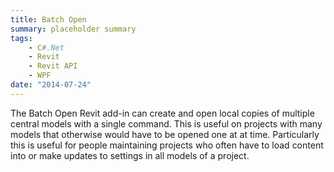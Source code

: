 ```yaml
---
title: Batch Open
summary: placeholder summary
tags:
    - C#.Net
    - Revit
    - Revit API
    - WPF
date: "2014-07-24"
---
```


The Batch Open Revit add-in can create and open local copies of multiple central models with a single command. This is useful on projects with many models that otherwise would have to be opened one at at time. Particularly this is useful for people maintaining projects who often have to load content into or make updates to settings in all models of a project.
